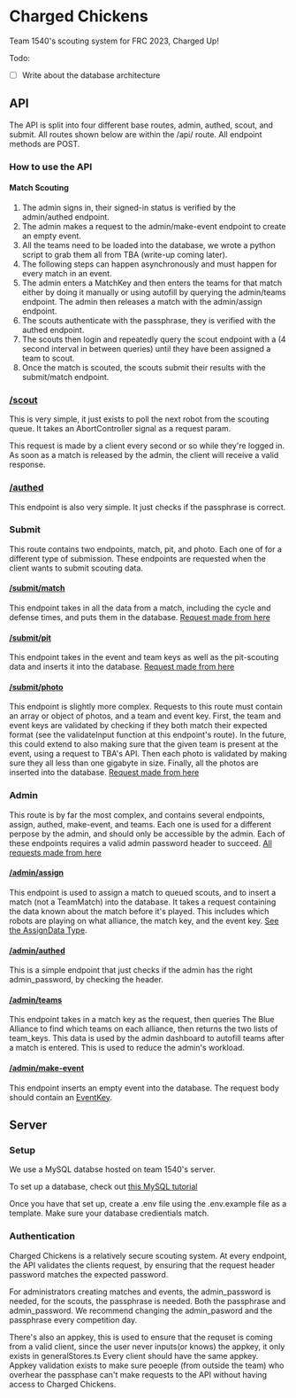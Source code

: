 # Charged Chickens

Team 1540's scouting system for FRC 2023, Charged Up!

Todo:
- [ ] Write about the database architecture

## API

The API is split into four different base routes, admin, authed, scout, and submit. All routes shown below are within the /api/ route. All endpoint methods are POST.

### How to use the API

#### Match Scouting
1. The admin signs in, their signed-in status is verified by the admin/authed endpoint. 
2. The admin makes a request to the admin/make-event endpoint to create an empty event.
3. All the teams need to be loaded into the database, we wrote a python script to grab them all from TBA (write-up coming later).
4. The following steps can happen asynchronously and must happen for every match in an event.
5. The admin enters a MatchKey and then enters the teams for that match either by doing it manually or using autofill by querying the admin/teams endpoint. The admin then releases a match with the admin/assign endpoint.
6. The scouts authenticate with the passphrase, they is verified with the authed endpoint.
7. The scouts then login and repeatedly query the scout endpoint with a (4 second interval in between queries) until they have been assigned a team to scout.
8. Once the match is scouted, the scouts submit their results with the submit/match endpoint.

### [/scout](/src/routes/api/scout/+server.ts)
This is very simple, it just exists to poll the next robot from the scouting queue. It takes an AbortController signal as a request param.

This request is made by a client every second or so while they're logged in. As soon as a match is released by the admin, the client will receive a valid response.

### [/authed](/src/routes/api/authed/+server.ts)
This endpoint is also very simple. It just checks if the passphrase is correct.

### Submit
This route contains two endpoints, match, pit, and photo. Each one of for a different type of submission. These endpoints are requested when the client wants to submit scouting data.

#### [/submit/match](/src/routes/api/submit/match/+server.ts) 
This endpoint takes in all the data from a match, including the cycle and defense times, and puts them in the database. [Request made from here](/src/lib/components/match-scout-components/Submit.svelte)

#### [/submit/pit](/src/routes/api/submit/pit/+server.ts)
This endpoint takes in the event and team keys as well as the pit-scouting data and inserts it into the database. [Request made from here](/src/lib/components/pit-scout-components/Submit.svelte)

#### [/submit/photo](/src/routes/api/submit/photo/+server.ts)
This endpoint is slightly more complex. Requests to this route must contain an array or object of photos, and a team and event key. First, the team and event keys are validated by checking if they both match their expected format (see the validateInput function at this endpoint's route). In the future, this could extend to also making sure that the given team is present at the event, using a request to TBA's API. Then each photo is validated by making sure they all less than one gigabyte in size. Finally, all the photos are inserted into the database. [Request made from here](/src/routes/photo/+page.svelte)

### Admin
This route is by far the most complex, and contains several endpoints, assign, authed, make-event, and teams. Each one is used for a different perpose by the admin, and should only be accessible by the admin. Each of these endpoints requires a valid admin password header to succeed. [All requests made from here](/src/routes/admin-dashboard/+page.svlete)

#### [/admin/assign](/src/routes/api/admin/assign)
This endpoint is used to assign a match to queued scouts, and to insert a match (not a TeamMatch) into the database. It takes a request containing the data known about the match before it's played. This includes which robots are playing on what alliance, the match key, and the event key. [See the AssignData Type](/src/lib/types.ts).

#### [/admin/authed](/src/routes/api/admin/authed/+server.ts)
This is a simple endpoint that just checks if the admin has the right admin_password, by checking the header.

#### [/admin/teams](/src/routes/api/admin/teams/+server.ts)
This endpoint takes in a match key as the request, then queries The Blue Alliance to find which teams on each alliance, then returns the two lists of team_keys. This data is used by the admin dashboard to autofill teams after a match is entered. This is used to reduce the admin's workload.

#### [/admin/make-event](/src/routes/api/admin/make-event)
This endpoint inserts an empty event into the database. The request body should contain an [EventKey](/src/lib/types.ts).

## Server

### Setup
We use a MySQL databse hosted on team 1540's server.

To set up a database, check out [this MySQL tutorial](https://dev.mysql.com/doc/mysql-getting-started/en/)

Once you have that set up, create a .env file using the .env.example file as a template. Make sure your database credientials match.

### Authentication
Charged Chickens is a relatively secure scouting system. At every endpoint, the API validates the clients request, by ensuring that the request header password matches the expected password. 

For administrators creating matches and events, the admin_password is needed, for the scouts, the passphrase is needed. Both the passphrase and admin_password. We recommend changing the admin_pasword and the passphrase every competition day.

There's also an appkey, this is used to ensure that the requset is coming from a valid client, since the user never inputs(or knows) the appkey, it only exists in generalStores.ts Every client should have the same appkey. Appkey validation exists to make sure peoeple (from outside the team) who overhear the passphase can't make requests to the API without having access to Charged Chickens.
